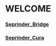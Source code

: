 # WELCOME
### [Seprinder_Bridge](https://github.com/seprinder/Seprinder_Bridge)
### [Seprinder_Cura](https://github.com/seprinder/Seprinder_Cura)
